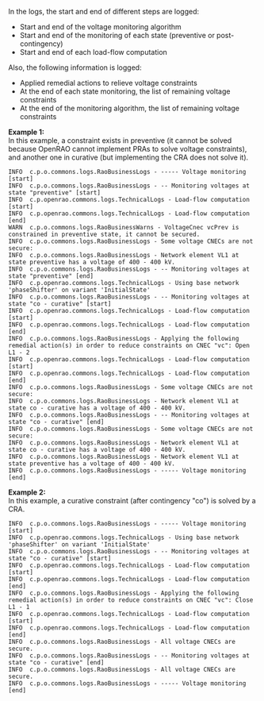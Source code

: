 In the logs, the start and end of different steps are logged:  
- Start and end of the voltage monitoring algorithm
- Start and end of the monitoring of each state (preventive or post-contingency)
- Start and end of each load-flow computation  

Also, the following information is logged:
- Applied remedial actions to relieve voltage constraints
- At the end of each state monitoring, the list of remaining voltage constraints
- At the end of the monitoring algorithm, the list of remaining voltage constraints

**Example 1:**  
In this example, a constraint exists in preventive (it cannot be solved because OpenRAO cannot implement PRAs to solve 
voltage constraints), and another one in curative (but implementing the CRA does not solve it).
~~~
INFO  c.p.o.commons.logs.RaoBusinessLogs - ----- Voltage monitoring [start]
INFO  c.p.o.commons.logs.RaoBusinessLogs - -- Monitoring voltages at state "preventive" [start]
INFO  c.p.openrao.commons.logs.TechnicalLogs - Load-flow computation [start]
INFO  c.p.openrao.commons.logs.TechnicalLogs - Load-flow computation [end]
WARN  c.p.o.commons.logs.RaoBusinessWarns - VoltageCnec vcPrev is constrained in preventive state, it cannot be secured.
INFO  c.p.o.commons.logs.RaoBusinessLogs - Some voltage CNECs are not secure:
INFO  c.p.o.commons.logs.RaoBusinessLogs - Network element VL1 at state preventive has a voltage of 400 - 400 kV.
INFO  c.p.o.commons.logs.RaoBusinessLogs - -- Monitoring voltages at state "preventive" [end]
INFO  c.p.openrao.commons.logs.TechnicalLogs - Using base network 'phaseShifter' on variant 'InitialState'
INFO  c.p.o.commons.logs.RaoBusinessLogs - -- Monitoring voltages at state "co - curative" [start]
INFO  c.p.openrao.commons.logs.TechnicalLogs - Load-flow computation [start]
INFO  c.p.openrao.commons.logs.TechnicalLogs - Load-flow computation [end]
INFO  c.p.o.commons.logs.RaoBusinessLogs - Applying the following remedial action(s) in order to reduce constraints on CNEC "vc": Open L1 - 2
INFO  c.p.openrao.commons.logs.TechnicalLogs - Load-flow computation [start]
INFO  c.p.openrao.commons.logs.TechnicalLogs - Load-flow computation [end]
INFO  c.p.o.commons.logs.RaoBusinessLogs - Some voltage CNECs are not secure:
INFO  c.p.o.commons.logs.RaoBusinessLogs - Network element VL1 at state co - curative has a voltage of 400 - 400 kV.
INFO  c.p.o.commons.logs.RaoBusinessLogs - -- Monitoring voltages at state "co - curative" [end]
INFO  c.p.o.commons.logs.RaoBusinessLogs - Some voltage CNECs are not secure:
INFO  c.p.o.commons.logs.RaoBusinessLogs - Network element VL1 at state co - curative has a voltage of 400 - 400 kV.
INFO  c.p.o.commons.logs.RaoBusinessLogs - Network element VL1 at state preventive has a voltage of 400 - 400 kV.
INFO  c.p.o.commons.logs.RaoBusinessLogs - ----- Voltage monitoring [end]
~~~

**Example 2:**  
In this example, a curative constraint (after contingency "co") is solved by a CRA.  
~~~
INFO  c.p.o.commons.logs.RaoBusinessLogs - ----- Voltage monitoring [start]
INFO  c.p.openrao.commons.logs.TechnicalLogs - Using base network 'phaseShifter' on variant 'InitialState'
INFO  c.p.o.commons.logs.RaoBusinessLogs - -- Monitoring voltages at state "co - curative" [start]
INFO  c.p.openrao.commons.logs.TechnicalLogs - Load-flow computation [start]
INFO  c.p.openrao.commons.logs.TechnicalLogs - Load-flow computation [end]
INFO  c.p.o.commons.logs.RaoBusinessLogs - Applying the following remedial action(s) in order to reduce constraints on CNEC "vc": Close L1 - 1
INFO  c.p.openrao.commons.logs.TechnicalLogs - Load-flow computation [start]
INFO  c.p.openrao.commons.logs.TechnicalLogs - Load-flow computation [end]
INFO  c.p.o.commons.logs.RaoBusinessLogs - All voltage CNECs are secure.
INFO  c.p.o.commons.logs.RaoBusinessLogs - -- Monitoring voltages at state "co - curative" [end]
INFO  c.p.o.commons.logs.RaoBusinessLogs - All voltage CNECs are secure.
INFO  c.p.o.commons.logs.RaoBusinessLogs - ----- Voltage monitoring [end]
~~~
